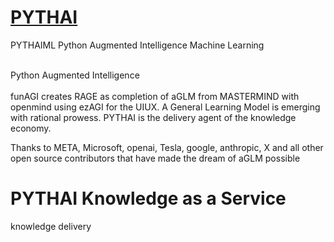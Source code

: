 # <a href="https://gpt.pythai.net">PYTHAI</a><br />
PYTHAIML Python Augmented Intelligence Machine Learning<br /><br />

Python Augmented Intelligence<br /><br />
funAGI creates RAGE as completion of aGLM from MASTERMIND with openmind using ezAGI for the UIUX. A General Learning Model is emerging with rational prowess. PYTHAI is the delivery agent of the knowledge economy.<br />

Thanks to META, Microsoft, openai, Tesla, google, anthropic, X and all other open source contributors that have made the dream of aGLM possible<br />

# PYTHAI Knowledge as a Service
knowledge delivery
